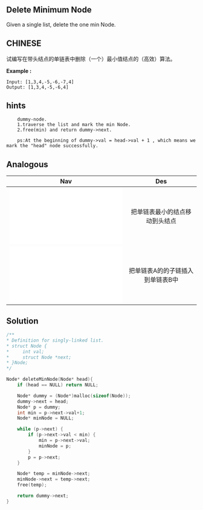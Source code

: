 ## Delete Minimum Node

Given a single list, delete the one min Node.

## CHINESE
试编写在带头结点的单链表中删除（一个）最小值结点的（高效）算法。

**Example :**
```
Input: [1,3,4,-5,-6,-7,4]
Output: [1,3,4,-5,-6,4]
```

## hints
```
    dummy-node.
    1.traverse the list and mark the min Node.
    2.free(min) and return dummy->next.

    ps:At the beginning of dummy->val = head->val + 1 , which means we mark the "head" node successfully.
```

## Analogous
|                         Nav            |                   Des                 |
| :-------------------------------------:|:-------------------------------------:|
| ![moveMinHead](moveMinHead.md)         |把单链表最小的结点移动到头结点         |
| ![inde](inde.md)                       |把单链表A的的子链插入到单链表B中       |


## Solution
``` c
/**
* Definition for singly-linked list.
* struct Node {
*     int val;
*     struct Node *next;
* }Node;
*/

Node* deleteMinNode(Node* head){
    if (head == NULL) return NULL;

    Node* dummy = (Node*)malloc(sizeof(Node));
    dummy->next = head;
    Node* p = dummy;
    int min = p->next->val+1;
    Node* minNode = NULL;

    while (p->next) {
        if (p->next->val < min) {
            min = p->next->val;
            minNode = p;
        }
        p = p->next;
    }

    Node* temp = minNode->next;
    minNode->next = temp->next;
    free(temp);

    return dummy->next;
}
```